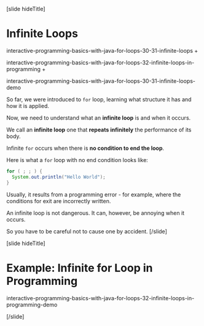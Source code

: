 [slide hideTitle]
# Infinite Loops

interactive-programming-basics-with-java-for-loops-30-31-infinite-loops + 

interactive-programming-basics-with-java-for-loops-32-infinite-loops-in-programming + 

interactive-programming-basics-with-java-for-loops-30-31-infinite-loops-demo

So far, we were introduced to `for` loop, learning what structure it has and how it is applied. 

Now, we need to understand what an **infinite loop** is and when it occurs.

We call an **infinite loop** one that **repeats infinitely** the performance of its body. 

Infinite `for` occurs when there is **no condition to end the loop**.

Here is what a `for` loop with no end condition looks like:
```java live
for ( ; ; ) {
  System.out.println("Hello World");
}
```

Usually, it results from a programming error - for example, where the conditions for exit are incorrectly written. 

An infinite loop is not dangerous. It can, however, be annoying when it occurs.

So you have to be careful not to cause one by accident.
[/slide]

[slide hideTitle]

# Example: Infinite for Loop in Programming

interactive-programming-basics-with-java-for-loops-32-infinite-loops-in-programming-demo

[/slide]